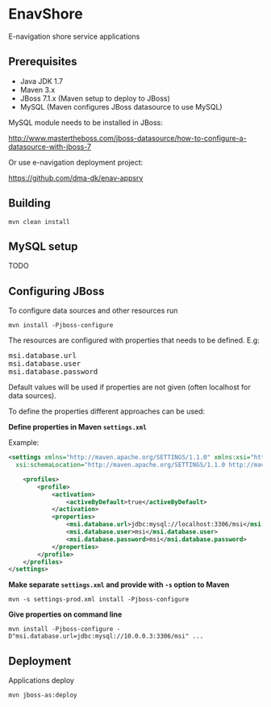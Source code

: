 # EnavShore #

E-navigation shore service applications

## Prerequisites ##

* Java JDK 1.7
* Maven 3.x
* JBoss 7.1.x (Maven setup to deploy to JBoss)
* MySQL (Maven configures JBoss datasource to use MySQL)

MySQL module needs to be installed in JBoss: 

<http://www.mastertheboss.com/jboss-datasource/how-to-configure-a-datasource-with-jboss-7>

Or use e-navigation deployment project:

<https://github.com/dma-dk/enav-appsrv>

## Building ##

	mvn clean install

## MySQL setup ##

TODO

## Configuring JBoss ##

To configure data sources and other resources run

	mvn install -Pjboss-configure

The resources are configured with properties that needs to be defined. E.g:

<pre>
msi.database.url
msi.database.user
msi.database.password
</pre>

Default values will be used if properties are not given (often localhost for data sources).

To define the properties different approaches can be used:

**Define properties in Maven `settings.xml`**

Example:
```xml
<settings xmlns="http://maven.apache.org/SETTINGS/1.1.0" xmlns:xsi="http://www.w3.org/2001/XMLSchema-instance"
  xsi:schemaLocation="http://maven.apache.org/SETTINGS/1.1.0 http://maven.apache.org/xsd/settings-1.1.0.xsd">

	<profiles>
		<profile>
			<activation>
				<activeByDefault>true</activeByDefault>					
			</activation>
			<properties>
				<msi.database.url>jdbc:mysql://localhost:3306/msi</msi.database.url>
				<msi.database.user>msi</msi.database.user>
				<msi.database.password>msi</msi.database.password>
			</properties>
		</profile>
	</profiles>
</settings>
```

**Make separate `settings.xml` and provide with `-s` option to Maven**

	mvn -s settings-prod.xml install -Pjboss-configure 

**Give properties on command line**

	mvn install -Pjboss-configure -D"msi.database.url=jdbc:mysql://10.0.0.3:3306/msi" ...	

## Deployment ##

Applications deploy

	mvn jboss-as:deploy


	


